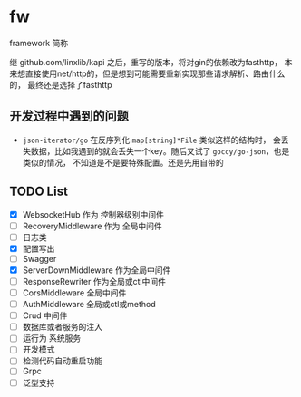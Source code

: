 # fw

framework 简称

继 github.com/linxlib/kapi 之后，重写的版本，将对gin的依赖改为fasthttp，
本来想直接使用net/http的，但是想到可能需要重新实现那些请求解析、路由什么的，
最终还是选择了fasthttp


## 开发过程中遇到的问题

- `json-iterator/go` 在反序列化 `map[string]*File` 类似这样的结构时，
会丢失数据，比如我遇到的就会丢失一个key。随后又试了 `goccy/go-json`，也是类似的情况，
不知道是不是要特殊配置。还是先用自带的




## TODO List

- [x] WebsocketHub 作为 控制器级别中间件
- [ ] RecoveryMiddleware 作为 全局中间件
- [ ] 日志类
- [x] 配置写出
- [ ] Swagger
- [x] ServerDownMiddleware 作为全局中间件
- [ ] ResponseRewriter 作为全局或ctl中间件
- [ ] CorsMiddleware 全局中间件
- [ ] AuthMiddleware 全局或ctl或method
- [ ] Crud 中间件
- [ ] 数据库或者服务的注入
- [ ] 运行为 系统服务 
- [ ] 开发模式
- [ ] 检测代码自动重启功能
- [ ] Grpc
- [ ] 泛型支持